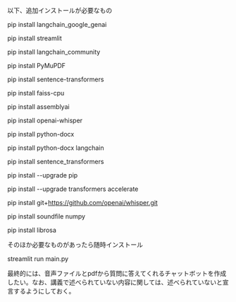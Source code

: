 以下、追加インストールが必要なもの

pip install langchain_google_genai

pip install streamlit

pip install langchain_community

pip install PyMuPDF

pip install sentence-transformers

pip install faiss-cpu

pip install assemblyai

pip install openai-whisper

pip install python-docx

pip install python-docx langchain

pip install sentence_transformers

pip install --upgrade pip

pip install --upgrade transformers accelerate

pip install git+https://github.com/openai/whisper.git

pip install soundfile numpy

pip install librosa


そのほか必要なものがあったら随時インストール

streamlit run main.py

最終的には、音声ファイルとpdfから質問に答えてくれるチャットボットを作成したい。なお、講義で述べられていない内容に関しては、述べられていないと宣言するようにしておく。
